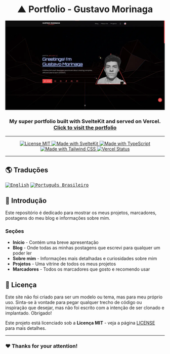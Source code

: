 <!-- markdownlint-disable MD014 -->
<!-- markdownlint-disable MD026 -->
<!-- markdownlint-disable MD033 -->
<!-- markdownlint-disable MD041 -->

<h1 align="center">
  ▲ Portfolio - Gustavo Morinaga
</h1>

<!-- Banner Section -->
<p align="center">
  <img src="../../../static/images/webps/preview.webp" alt="Portfolio preview" width="512px" />
</p>
<h3 align="center">
  My super portfolio built with SvelteKit and served on Vercel.
  <br>
  <a href="https://gustavomorinaga.dev">
    Click to visit the portfolio
  </a>
</h3>

---

<!-- Badges Section -->
<p align="center">
  <a href="./LICENSE" title="Mostrar a Licença MIT">
    <img src="https://img.shields.io/badge/License-MIT-blue.svg?style=for-the-badge" alt="License MIT">
  </a>
  <a href="https://kit.svelte.dev" title="Abrir website da SvelteKit">
    <img src="https://img.shields.io/badge/SvelteKit-4A4A55?style=for-the-badge&logo=svelte&logoColor=FF3E00" alt="Made with SvelteKit" />
  </a>
  <a href="https://www.typescriptlang.org/docs" title="Abrir website da TypeScript">
    <img src="https://img.shields.io/badge/TypeScript-007ACC?style=for-the-badge&logo=typescript&logoColor=white" alt="Made with TypeScript" />
  </a>
  <a href="https://tailwindcss.com" title="Abrir website da Tailwind CSS">
    <img src="https://img.shields.io/badge/Tailwind_CSS-38B2AC?style=for-the-badge&logo=tailwind-css&logoColor=white" alt="Made with Tailwind CSS" />
  </a>
  <a href="https://vercel.com" title="Abrir website da Vercel">
    <img src="https://img.shields.io/github/deployments/gustavomorinaga/portfolio/Production?style=for-the-badge&label=vercel&logo=vercel" alt="Vercel Status">
  </a>
</p>

---

<!-- Translations Section -->

## 🌎 Traduções

<kbd>[<img title="English" alt="English" src="https://flagicons.lipis.dev/flags/4x3/us.svg" width="22">](./README.en-US.md)</kbd>
<kbd>[<img title="Português Brasileiro" alt="Português Brasileiro" src="https://flagicons.lipis.dev/flags/4x3/br.svg" width="22">](./README.pt-BR.md)</kbd>

<!-- Introduction Section -->

## 📖 Introdução

Este repositório é dedicado para mostrar os meus projetos, marcadores, postagens do meu blog e informações sobre mim.

### Seções

- **Início** - Contém uma breve apresentação
- **Blog** - Onde todas as minhas postagens que escrevi para qualquer um poder ler
- **Sobre mim** - Informações mais detalhadas e curiosidades sobre mim
- **Projetos** - Uma vitrine de todos os meus projetos
- **Marcadores** - Todos os marcadores que gosto e recomendo usar

<!-- License Section -->

## 📜 Licença

Este site não foi criado para ser um modelo ou tema, mas para meu próprio uso. Sinta-se à vontade para pegar qualquer trecho de código ou inspiração que desejar, mas não foi escrito com a intenção de ser clonado e implantado. Obrigado!

Este projeto está licenciado sob a **Licença MIT** - veja a página [LICENSE](../../../LICENSE) para mais detalhes.

<!-- Acknowledgment Section -->

---

### ❤️ Thanks for your attention!
